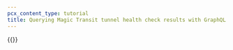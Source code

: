 ```yaml
---
pcx_content_type: tutorial
title: Querying Magic Transit tunnel health check results with GraphQL
---
```


{{<render file="_query-magic-transit-health-checks.md" productFolder="graphql/magic-transit">}}